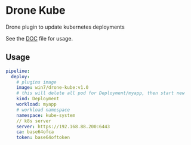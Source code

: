# Drone Kube

Drone plugin to update kubernetes deployments

See the [DOC](DOCS.md) file for usage. 



## Usage

```yaml
pipeline:
  deploy:
    # plugins image
    image: win7/drone-kube:v1.0 
    # this will delete all pod for Deployment/myapp, then start new
    kind: Deployment
    workload: myapp
    # workload namespace
    namespace: kube-system
    // k8s server
    server: https://192.168.88.200:6443
    ca: base64ofca
    token: base64oftoken

```
